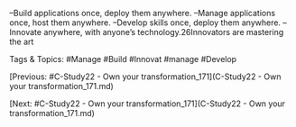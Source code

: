 –Build applications once, deploy them anywhere.
 –Manage applications once, host them anywhere.
 –Develop skills once, deploy them anywhere.
 –Innovate anywhere, with anyone’s technology.26Innovators are 
mastering the art 

   Tags & Topics:
   #Manage
   #Build
   #Innovat
   #manage
   #Develop

[Previous: #C-Study22 - Own your transformation_171](C-Study22 - Own your transformation_171.md)

[Next: #C-Study22 - Own your transformation_171](C-Study22 - Own your transformation_171.md)
